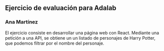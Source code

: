 
## Ejercicio de evaluación para Adalab

### Ana Martínez

El ejercicio consiste en desarrollar una página web con React. Mediante una petición a una API, se obtiene un un listado de personajes de Harry Potter, que podemos filtrar por el nombre del personaje.
